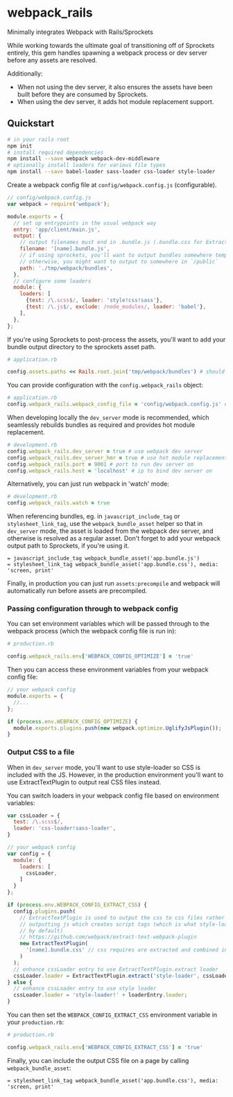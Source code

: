 # webpack_rails
Minimally integrates Webpack with Rails/Sprockets

While working towards the ultimate goal of transitioning off of Sprockets entirely,
this gem handles spawning a webpack process or dev server before any assets are
resolved.

Additionally:

- When not using the dev server, it also ensures the assets have been 
built before they are consumed by Sprockets.
- When using the dev server, it adds hot module replacement support.

## Quickstart

```bash
# in your rails root
npm init
# install required dependencies
npm install --save webpack webpack-dev-middleware
# optionally install loaders for various file types
npm install --save babel-loader sass-loader css-loader style-loader
```

Create a webpack config file at `config/webpack.config.js` (configurable).

```js
// config/webpack.config.js
var webpack = require('webpack');

module.exports = {
  // set up entrypoints in the usual webpack way
  entry: 'app/client/main.js',
  output: {
    // output filenames must end in .bundle.js (.bundle.css for ExtractTextPlugin)
    filename: '[name].bundle.js',
    // if using sprockets, you'll want to output bundles somewhere temporary
    // otherwise, you might want to output to somewhere in `/public`
    path: './tmp/webpack/bundles',
  },
  // configure some loaders
  module: {
    loaders: [
      {test: /\.scss$/, loader: 'style!css!sass'},
      {test: /\.js$/, exclude: /node_modules/, loader: 'babel'},
    ],
  },
};
```

If you're using Sprockets to post-process the assets, you'll want to add your bundle
output directory to the sprockets asset path.
```ruby
# application.rb

config.assets.paths << Rails.root.join('tmp/webpack/bundles') # should be the same as your webpack output.path config
```

You can provide configuration with the `config.webpack_rails` object:

```ruby
# application.rb
config.webpack_rails.webpack_config_file = 'config/webpack.config.js' # default
```

When developing locally the `dev_server` mode is recommended, which seamlessly rebuilds bundles as required and provides hot module replacement.

```ruby
# development.rb
config.webpack_rails.dev_server = true # use webpack dev server
config.webpack_rails.dev_server_hmr = true # use hot module replacement (default: true)
config.webpack_rails.port = 9001 # port to run dev server on
config.webpack_rails.host = 'localhost' # ip to bind dev server on
```

Alternatively, you can just run webpack in 'watch' mode:

```ruby
# development.rb
config.webpack_rails.watch = true
```

When referencing bundles, eg. in `javascript_include_tag` or `stylesheet_link_tag`, use the
`webpack_bundle_asset` helper so that in `dev_server` mode, the asset is loaded
from the webpack dev server, and otherwise is resolved as a regular asset. Don't forget to
add your webpack output path to Sprockets, if you're using it.

```erb
= javascript_include_tag webpack_bundle_asset('app.bundle.js')
= stylesheet_link_tag webpack_bundle_asset('app.bundle.css'), media: 'screen, print'
```

Finally, in production you can just run `assets:precompile` and webpack will automatically run before assets are precompiled.

### Passing configuration through to webpack config

You can set environment variables which will be passed through to the webpack process (which the webpack config file is run in):

```ruby
# production.rb

config.webpack_rails.env['WEBPACK_CONFIG_OPTIMIZE'] = 'true'
```

Then you can access these environment variables from your webpack config file:

```js
// your webpack config
module.exports = {
  //...
};

if (process.env.WEBPACK_CONFIG_OPTIMIZE) {
  module.exports.plugins.push(new webpack.optimize.UglifyJsPlugin());
}
```

### Output CSS to a file

When in `dev_server` mode, you'll want to use style-loader so CSS is included with the JS. However, in the production environment you'll want to use ExtractTextPlugin to output real CSS files instead.

You can switch loaders in your webpack config file based on environment variables:

```js
var cssLoader = {
  test: /\.scss$/,
  loader: 'css-loader!sass-loader',
}

// your webpack config
var config = {
  module: {
    loaders: [
      cssLoader,
    ]
  }
};

if (process.env.WEBPACK_CONFIG_EXTRACT_CSS) {
  config.plugins.push(
    // ExtractTextPlugin is used to output the css to css files rather than 
    // outputting js which creates script tags (which is what style-loader does 
    // by default)
    // https://github.com/webpack/extract-text-webpack-plugin
    new ExtractTextPlugin(
      '[name].bundle.css' // css requires are extracted and combined into a css bundle
    )
  );
  // enhance cssLoader entry to use ExtractTextPlugin.extract loader
  cssLoader.loader = ExtractTextPlugin.extract('style-loader', cssLoader.loader);
} else {
  // enhance cssLoader entry to use style loader
  cssLoader.loader = 'style-loader!' + loaderEntry.loader;
}
```

You can then set the `WEBPACK_CONFIG_EXTRACT_CSS` environment variable in your `production.rb`:
```ruby
# production.rb

config.webpack_rails.env['WEBPACK_CONFIG_EXTRACT_CSS'] = 'true'
```

Finally, you can include the output CSS file on a page by calling `webpack_bundle_asset`:

```
= stylesheet_link_tag webpack_bundle_asset('app.bundle.css'), media: 'screen, print'
```
